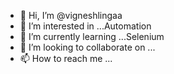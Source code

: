 - 👋 Hi, I’m @vigneshlingaa
- 👀 I’m interested in ...Automation
- 🌱 I’m currently learning ...Selenium
- 💞️ I’m looking to collaborate on ...
- 📫 How to reach me ...

<!---
vigneshlingaa/vigneshlingaa is a ✨ special ✨ repository because its `README.md` (this file) appears on your GitHub profile.
You can click the Preview link to take a look at your changes.
--->
